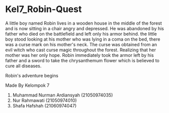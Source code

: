 # Kel7_Robin-Quest
A little boy named Robin lives in a wooden house in the middle of the forest and is now sitting in a chair angry and depressed. He was abandoned by his father who died on the battlefield and left only his armor behind.
the little boy stood looking at his mother who was lying in a coma on the bed, there was a curse mark on his mother's neck. The curse was obtained from an evil witch who cast curse magic throughout the forest. Realizing that her mother was her only hope. Robin immediately took the armor left by his father and a sword to take the chrysanthemum flower which is believed to cure all diseases.


Robin's adventure begins


Made By
Kelompok 7
1. Muhammad Nurman Ardiansyah (21050974035)
2. Nur Rahmawati (21050974010)
3. Shafa Hafshah (21060974047)

